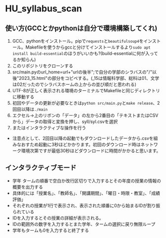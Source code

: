 # HU_syllabus_scan
## 使い方(GCCとかpythonは自分で環境構築してくれ)
  1. GCC、pythonをインストール。pipで```requests```と```beautifulsoup4```をインストール。Makefileを使うからgccと分けてインストールするより```sudo apt install build-essential```のほうがいいかも?(build-essentialに何が入ってるか知らん)
  1. このリポジトリをクローンする
  2. src/main.pyのurl_home=url+"urlの後半";で自分の学部のシラバスの"/"以後"2023_15.html"の部分をコピペする。(_15は情報科学部、総科は01、文学は02だったのでシラバスホームの上からの並び順だと思われる)
  4. UTF-8が正しく表示される環境のターミナルでMakefileと同じディレクトリに移動する
  5. 初回やデータの更新が必要なときは```python src/main.py```と```make release```、2回目以降は```./main```
  6. エクセル->上のリボンの「データ」の左から2番目の「テキストまたはCSVから」データの取得と変換を押し、syll/syl.csvを選択
  7. またはインタラクティブな操作を行う
  + 注意点として、2回目以降の起動でもダウンロードしたデータから.csvを組みなおすため起動に3秒ほどかかります。初回のダウンロード時はネットワーク環境次第ですが最低30秒ほどダウンロードに時間がかかると思います。
## インタラクティブモード
  + 学年 タームの順番で空白か改行区切りで入力するとその年度の授業の情報の概要を出力する
  + 具体的には「授業名」、「教師名」、「開講期間」、「曜日・時限・教室」、「成績評価」
  + それぞれの授業が1行で表示され、表示された順番に0から始まるIDが割り振られている
  + IDを入力するとその授業の詳細が表示される。
  + IDの範囲外の数字を入力するとまた学年、タームの選択に戻り無限ループ
  + 学年もタームも0を入力すると終了する
